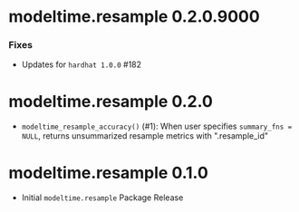 # modeltime.resample 0.2.0.9000

### Fixes

- Updates for `hardhat 1.0.0` #182

# modeltime.resample 0.2.0

- `modeltime_resample_accuracy()` (#1): When user specifies `summary_fns = NULL`, returns unsummarized resample metrics with ".resample_id"

# modeltime.resample 0.1.0

* Initial `modeltime.resample` Package Release
